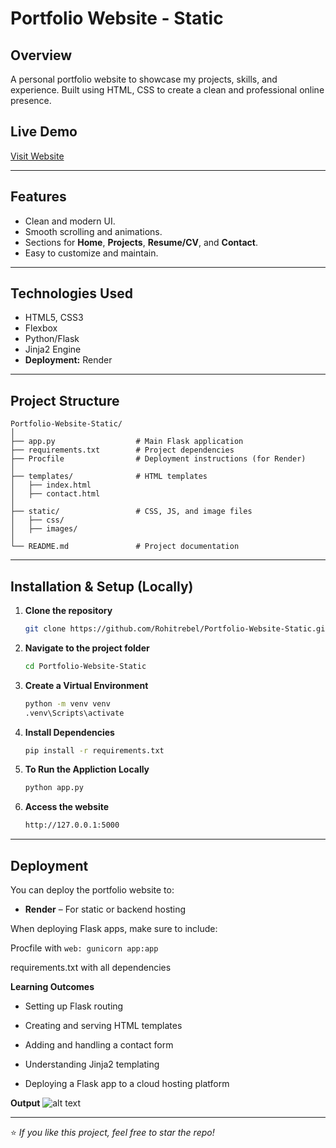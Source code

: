 # Portfolio Website - Static

## Overview

A personal portfolio website to showcase my projects, skills, and experience.
Built using HTML, CSS to create a clean and professional online presence.

## Live Demo

[Visit Website](https://portfolio-website-static-49ow.onrender.com/)

---

## Features

- Clean and modern UI.
- Smooth scrolling and animations.
- Sections for **Home**, **Projects**, **Resume/CV**, and **Contact**.
- Easy to customize and maintain.

---

## Technologies Used

- HTML5, CSS3
- Flexbox
- Python/Flask
- Jinja2 Engine
- **Deployment:** Render

---

## Project Structure

```
Portfolio-Website-Static/
│
├── app.py                  # Main Flask application
├── requirements.txt        # Project dependencies
├── Procfile                # Deployment instructions (for Render)
│
├── templates/              # HTML templates
│   ├── index.html
│   ├── contact.html
│
├── static/                 # CSS, JS, and image files
│   ├── css/
│   ├── images/
│
└── README.md               # Project documentation

```

---

## Installation & Setup (Locally)

1. **Clone the repository**

   ```bash
   git clone https://github.com/Rohitrebel/Portfolio-Website-Static.git
   ```

2. **Navigate to the project folder**

   ```bash
   cd Portfolio-Website-Static
   ```

3. **Create a Virtual Environment**

   ```bash
   python -m venv venv
   .venv\Scripts\activate
   ```

4. **Install Dependencies**

   ```bash
   pip install -r requirements.txt
   ```

5. **To Run the Appliction Locally**

   ```bash
   python app.py
   ```

6. **Access the website**

   ```bash
   http://127.0.0.1:5000
   ```

---

## Deployment

You can deploy the portfolio website to:

- **Render** – For static or backend hosting

When deploying Flask apps, make sure to include:

Procfile with `web: gunicorn app:app`

requirements.txt with all dependencies

**Learning Outcomes**

- Setting up Flask routing

- Creating and serving HTML templates

- Adding and handling a contact form

- Understanding Jinja2 templating

- Deploying a Flask app to a cloud hosting platform

**Output**
![alt text](https://res.cloudinary.com/ddrbrwcvz/image/upload/v1755192423/Screenshot_3280_wpaduh.png)

---

⭐ _If you like this project, feel free to star the repo!_
